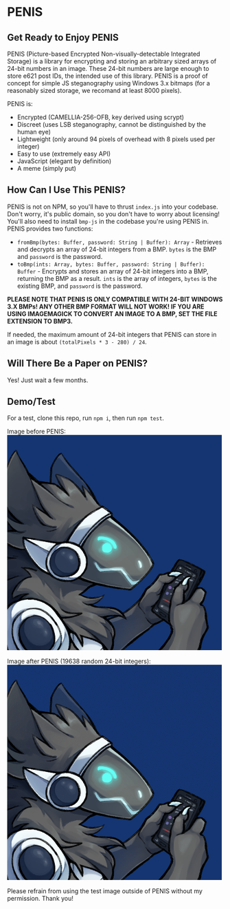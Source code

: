 # PENIS
## Get Ready to Enjoy PENIS
PENIS (Picture-based Encrypted Non-visually-detectable Integrated Storage) is a library for encrypting and storing an arbitrary sized arrays of 24-bit numbers in an image. These 24-bit numbers are large enough to store e621 post IDs, the intended use of this library. PENIS is a proof of concept for simple JS steganography using Windows 3.x bitmaps (for a reasonably sized storage, we recomand at least 8000 pixels).

PENIS is:
* Encrypted (CAMELLIA-256-OFB, key derived using scrypt)
* Discreet (uses LSB steganography, cannot be distinguished by the human eye)
* Lightweight (only around 94 pixels of overhead with 8 pixels used per integer)
* Easy to use (extremely easy API)
* JavaScript (elegant by definition)
* A meme (simply put)

## How Can I Use This PENIS?
PENIS is not on NPM, so you'll have to thrust `index.js` into your codebase. Don't worry, it's public domain, so you don't have to worry about licensing! You'll also need to install `bmp-js` in the codebase you're using PENIS in. PENIS provides two functions:
* `fromBmp(bytes: Buffer, password: String | Buffer): Array` - Retrieves and decrypts an array of 24-bit integers from a BMP. `bytes` is the BMP and `password` is the password.
* `toBmp(ints: Array, bytes: Buffer, password: String | Buffer): Buffer` - Encrypts and stores an array of 24-bit integers into a BMP, returning the BMP as a result. `ints` is the array of integers, `bytes` is the existing BMP, and `password` is the password.

**PLEASE NOTE THAT PENIS IS ONLY COMPATIBLE WITH 24-BIT WINDOWS 3.X BMPs! ANY OTHER BMP FORMAT WILL NOT WORK! IF YOU ARE USING IMAGEMAGICK TO CONVERT AN IMAGE TO A BMP, SET THE FILE EXTENSION TO BMP3.**

If needed, the maximum amount of 24-bit integers that PENIS can store in an image is about `(totalPixels * 3 - 280) / 24`.

## Will There Be a Paper on PENIS?
Yes! Just wait a few months.

## Demo/Test
For a test, clone this repo, run `npm i`, then run `npm test`.

Image before PENIS:
![Image before PENIS](test_image.png)

Image after PENIS (19638 random 24-bit integers):
![Image after PENIS](output_image.png)

Please refrain from using the test image outside of PENIS without my permission. Thank you!
